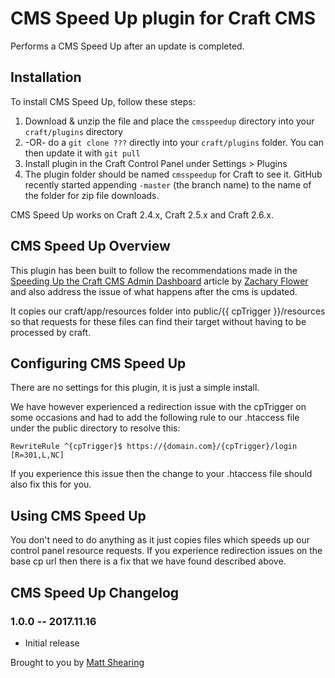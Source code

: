 # CMS Speed Up plugin for Craft CMS

Performs a CMS Speed Up after an update is completed.

## Installation

To install CMS Speed Up, follow these steps:

1. Download & unzip the file and place the `cmsspeedup` directory into your `craft/plugins` directory
2.  -OR- do a `git clone ???` directly into your `craft/plugins` folder.  You can then update it with `git pull`
3. Install plugin in the Craft Control Panel under Settings > Plugins
4. The plugin folder should be named `cmsspeedup` for Craft to see it.  GitHub recently started appending `-master` (the branch name) to the name of the folder for zip file downloads.

CMS Speed Up works on Craft 2.4.x, Craft 2.5.x and Craft 2.6.x.

## CMS Speed Up Overview

This plugin has been built to follow the recommendations made in the [Speeding Up the Craft CMS Admin Dashboard](https://zacharyflower.com/tutorials/2017/02/27/speed-up-craft-admin.html) article by [Zachary Flower](https://github.com/zachflower) and also address the issue of what happens after the cms is updated.

It copies our craft/app/resources folder into public/{{ cpTrigger }}/resources so that requests for these files can find their target without having to be processed by craft.

## Configuring CMS Speed Up

There are no settings for this plugin, it is just a simple install.

We have however experienced a redirection issue with the cpTrigger on some occasions and had to add the following rule to our .htaccess file under the public directory to resolve this:

`RewriteRule ^{cpTrigger}$ https://{domain.com}/{cpTrigger}/login [R=301,L,NC]`

If you experience this issue then the change to your .htaccess file should also fix this for you.

## Using CMS Speed Up

You don't need to do anything as it just copies files which speeds up our control panel resource requests.
If you experience redirection issues on the base cp url then there is a fix that we have found described above.

## CMS Speed Up Changelog

### 1.0.0 -- 2017.11.16

* Initial release

Brought to you by [Matt Shearing](https://adigital.agency)